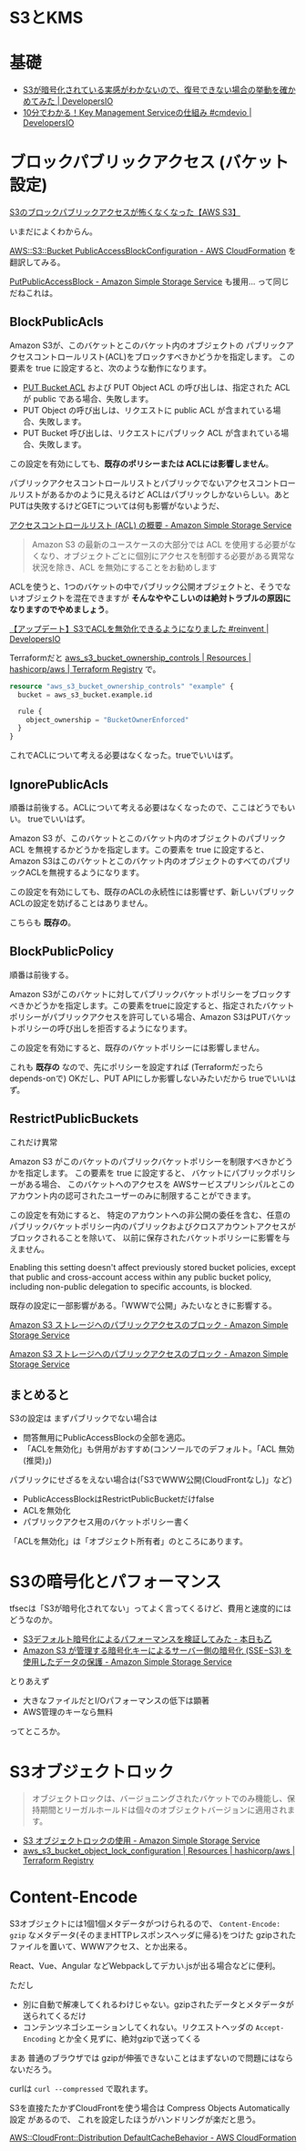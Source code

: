# S3とKMS

# 基礎

* [S3が暗号化されている実感がわかないので、復号できない場合の挙動を確かめてみた | DevelopersIO](https://dev.classmethod.jp/articles/behavior-when-s3-cannot-be-decrypted/)
* [10分でわかる！Key Management Serviceの仕組み #cmdevio | DevelopersIO](https://dev.classmethod.jp/articles/10minutes-kms/)


# ブロックパブリックアクセス (バケット設定)

[S3のブロックパブリックアクセスが怖くなくなった【AWS S3】](https://zenn.dev/ymasutani/articles/019959e7c990b1)

いまだによくわからん。

[AWS::S3::Bucket PublicAccessBlockConfiguration - AWS CloudFormation](https://docs.aws.amazon.com/ja_jp/AWSCloudFormation/latest/UserGuide/aws-properties-s3-bucket-publicaccessblockconfiguration.html) を翻訳してみる。

[PutPublicAccessBlock - Amazon Simple Storage Service](https://docs.aws.amazon.com/AmazonS3/latest/API/API_PutPublicAccessBlock.html) も援用... って同じだねこれは。


## BlockPublicAcls 

Amazon S3が、このバケットとこのバケット内のオブジェクトの
パブリックアクセスコントロールリスト(ACL)をブロックすべきかどうかを指定します。
この要素を true に設定すると、次のような動作になります。

- [PUT Bucket ACL](https://docs.aws.amazon.com/ja_jp/AmazonS3/latest/API/API_PutBucketAcl.html) および PUT Object ACL の呼び出しは、指定された ACL が public である場合、失敗します。
- PUT Object の呼び出しは、リクエストに public ACL が含まれている場合、失敗します。
- PUT Bucket 呼び出しは、リクエストにパブリック ACL が含まれている場合、失敗します。

この設定を有効にしても、**既存のポリシーまたは ACLには影響しません**。

パブリックアクセスコントロールリストとパブリックでないアクセスコントロールリストがあるかのように見えるけど
ACLはパブリックしかないらしい。あとPUTは失敗するけどGETについては何も影響がないようだ、

[アクセスコントロールリスト (ACL) の概要 - Amazon Simple Storage Service](https://docs.aws.amazon.com/ja_jp/AmazonS3/latest/userguide/acl-overview.html)

> Amazon S3 の最新のユースケースの大部分では ACL を使用する必要がなくなり、オブジェクトごとに個別にアクセスを制御する必要がある異常な状況を除き、ACL を無効にすることをお勧めします

ACLを使うと、1つのバケットの中でパブリック公開オブジェクトと、そうでないオブジェクトを混在できますが
**そんなややこしいのは絶対トラブルの原因になりますのでやめましょう**。


[【アップデート】S3でACLを無効化できるようになりました #reinvent | DevelopersIO](https://dev.classmethod.jp/articles/s3-bucket-owner-enforced/)


Terraformだと [aws_s3_bucket_ownership_controls | Resources | hashicorp/aws | Terraform Registry](https://registry.terraform.io/providers/hashicorp/aws/latest/docs/resources/s3_bucket_ownership_controls) で。

```terraform
resource "aws_s3_bucket_ownership_controls" "example" {
  bucket = aws_s3_bucket.example.id

  rule {
    object_ownership = "BucketOwnerEnforced"
  }
}
```

これでACLについて考える必要はなくなった。trueでいいはず。


## IgnorePublicAcls

順番は前後する。ACLについて考える必要はなくなったので、ここはどうでもいい。
trueでいいはず。

Amazon S3 が、このバケットとこのバケット内のオブジェクトのパブリック ACL を無視するかどうかを指定します。この要素を true に設定すると、Amazon S3はこのバケットとこのバケット内のオブジェクトのすべてのパブリックACLを無視するようになります。

この設定を有効にしても、既存のACLの永続性には影響せず、新しいパブリックACLの設定を妨げることはありません。

こちらも **既存の**。


## BlockPublicPolicy

順番は前後する。

Amazon S3がこのバケットに対してパブリックバケットポリシーをブロックすべきかどうかを指定します。この要素をtrueに設定すると、指定されたバケットポリシーがパブリックアクセスを許可している場合、Amazon S3はPUTバケットポリシーの呼び出しを拒否するようになります。

この設定を有効にすると、既存のバケットポリシーには影響しません。

これも **既存の** なので、先にポリシーを設定すれば (Terraformだったらdepends-onで)
OKだし、PUT APIにしか影響しないみたいだから trueでいいはず。


## RestrictPublicBuckets

これだけ異常

Amazon S3 がこのバケットのパブリックバケットポリシーを制限すべきかどうかを指定します。
この要素を true に設定すると、
バケットにパブリックポリシーがある場合、
このバケットへのアクセスを
AWSサービスプリンシパルとこのアカウント内の認可されたユーザーのみに制限することができます。

この設定を有効にすると、
特定のアカウントへの非公開の委任を含む、任意のパブリックバケットポリシー内のパブリックおよびクロスアカウントアクセスがブロックされることを除いて、
以前に保存されたバケットポリシーに影響を与えません。

Enabling this setting doesn't affect 
previously stored bucket policies,
except that
public and cross-account access 
within any public bucket policy,
including non-public delegation to specific accounts, is blocked.


既存の設定に一部影響がある。「WWWで公開」みたいなときに影響する。


[Amazon S3 ストレージへのパブリックアクセスのブロック - Amazon Simple Storage Service](https://docs.aws.amazon.com/ja_jp/AmazonS3/latest/userguide/access-control-block-public-access.html)

[Amazon S3 ストレージへのパブリックアクセスのブロック - Amazon Simple Storage Service](https://docs.aws.amazon.com/ja_jp/AmazonS3/latest/userguide/access-control-block-public-access.html#access-control-block-public-access-policy-status)


## まとめると

S3の設定は
まずパブリックでない場合は
- 問答無用にPublicAccessBlockの全部を適応。
- 「ACLを無効化」も併用がおすすめ(コンソールでのデフォルト。「ACL 無効 (推奨)」)

パブリックにせざるをえない場合は(「S3でWWW公開(CloudFrontなし)」など)
- PublicAccessBlockはRestrictPublicBucketだけfalse
- ACLを無効化
- パブリックアクセス用のバケットポリシー書く

「ACLを無効化」は「オブジェクト所有者」のところにあります。


# S3の暗号化とパフォーマンス

tfsecは「S3が暗号化されてない」ってよく言ってくるけど、費用と速度的にはどうなのか。

- [S3デフォルト暗号化によるパフォーマンスを検証してみた - 本日も乙](https://blog.jicoman.info/2018/06/s3-default-encrytion-performance/)
- [Amazon S3 が管理する暗号化キーによるサーバー側の暗号化 (SSE−S3) を使用したデータの保護 - Amazon Simple Storage Service](https://docs.aws.amazon.com/ja_jp/AmazonS3/latest/userguide/UsingServerSideEncryption.html)

とりあえず
- 大きなファイルだとI/Oパフォーマンスの低下は顕著
- AWS管理のキーなら無料

ってところか。

# S3オブジェクトロック

> オブジェクトロックは、バージョニングされたバケットでのみ機能し、保持期間とリーガルホールドは個々のオブジェクトバージョンに適用されます。

- [S3 オブジェクトロックの使用 - Amazon Simple Storage Service](https://docs.aws.amazon.com/ja_jp/AmazonS3/latest/userguide/object-lock.html)
- [aws\_s3\_bucket\_object\_lock\_configuration | Resources | hashicorp/aws | Terraform Registry](https://registry.terraform.io/providers/hashicorp/aws/latest/docs/resources/s3_bucket_object_lock_configuration#default_retention)


# Content-Encode

S3オブジェクトには1個1個メタデータがつけられるので、
`Content-Encode: gzip` なメタデータ(そのままHTTPレスポンスヘッダに帰る)をつけた gzipされたファイルを置いて、WWWアクセス、とか出来る。

React、Vue、Angular などWebpackしてデカい.jsが出る場合などに便利。

ただし

- 別に自動で解凍してくれるわけじゃない。gzipされたデータとメタデータが送られてくるだけ
- コンテンツネゴシエーションしてくれない。リクエストヘッダの `Accept-Encoding` とか全く見ずに、絶対gzipで送ってくる

まあ 普通のブラウザでは gzipが伸張できないことはまずないので問題にはならないだろう。

curlは `curl --compressed` で取れます。

S3を直接たたかずCloudFrontを使う場合は Compress Objects Automatically設定 があるので、
これを設定したほうがハンドリングが楽だと思う。

[AWS::CloudFront::Distribution DefaultCacheBehavior - AWS CloudFormation](https://docs.aws.amazon.com/AWSCloudFormation/latest/UserGuide/aws-properties-cloudfront-distribution-defaultcachebehavior.html#cfn-cloudfront-distribution-defaultcachebehavior-compress)
